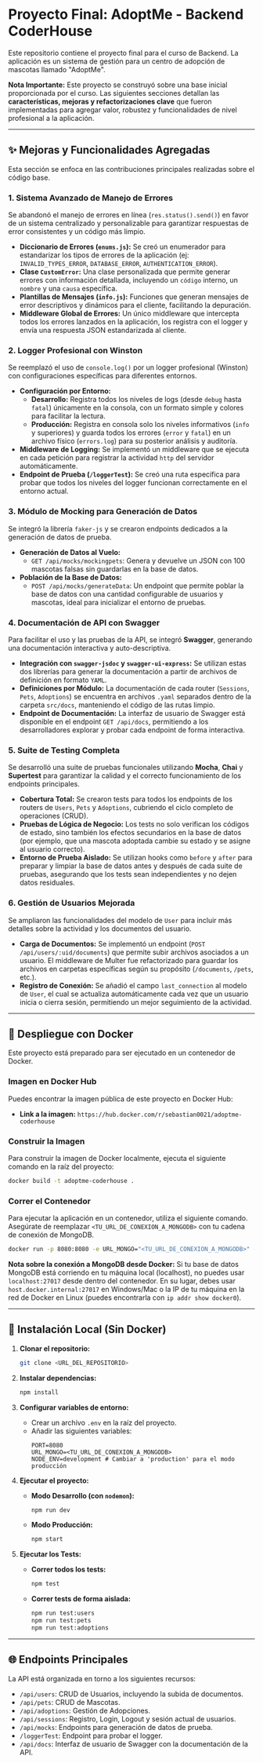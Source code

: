 # Proyecto Final: AdoptMe - Backend CoderHouse

Este repositorio contiene el proyecto final para el curso de Backend. La aplicación es un sistema de gestión para un centro de adopción de mascotas llamado "AdoptMe".

**Nota Importante:** Este proyecto se construyó sobre una base inicial proporcionada por el curso. Las siguientes secciones detallan las **características, mejoras y refactorizaciones clave** que fueron implementadas para agregar valor, robustez y funcionalidades de nivel profesional a la aplicación.

---

## ✨ Mejoras y Funcionalidades Agregadas

Esta sección se enfoca en las contribuciones principales realizadas sobre el código base.

### 1. Sistema Avanzado de Manejo de Errores

Se abandonó el manejo de errores en línea (`res.status().send()`) en favor de un sistema centralizado y personalizable para garantizar respuestas de error consistentes y un código más limpio.

- **Diccionario de Errores (`enums.js`):** Se creó un enumerador para estandarizar los tipos de errores de la aplicación (ej: `INVALID_TYPES_ERROR`, `DATABASE_ERROR`, `AUTHENTICATION_ERROR`).
- **Clase `CustomError`:** Una clase personalizada que permite generar errores con información detallada, incluyendo un `código` interno, un `nombre` y una `causa` específica.
- **Plantillas de Mensajes (`info.js`):** Funciones que generan mensajes de error descriptivos y dinámicos para el cliente, facilitando la depuración.
- **Middleware Global de Errores:** Un único middleware que intercepta todos los errores lanzados en la aplicación, los registra con el logger y envía una respuesta JSON estandarizada al cliente.

### 2. Logger Profesional con Winston

Se reemplazó el uso de `console.log()` por un logger profesional (Winston) con configuraciones específicas para diferentes entornos.

- **Configuración por Entorno:**
  - **Desarrollo:** Registra todos los niveles de logs (desde `debug` hasta `fatal`) únicamente en la consola, con un formato simple y colores para facilitar la lectura.
  - **Producción:** Registra en consola solo los niveles informativos (`info` y superiores) y guarda todos los errores (`error` y `fatal`) en un archivo físico (`errors.log`) para su posterior análisis y auditoría.
- **Middleware de Logging:** Se implementó un middleware que se ejecuta en cada petición para registrar la actividad `http` del servidor automáticamente.
- **Endpoint de Prueba (`/loggerTest`):** Se creó una ruta específica para probar que todos los niveles del logger funcionan correctamente en el entorno actual.

### 3. Módulo de Mocking para Generación de Datos

Se integró la librería `faker-js` y se crearon endpoints dedicados a la generación de datos de prueba.

- **Generación de Datos al Vuelo:**
  - `GET /api/mocks/mockingpets`: Genera y devuelve un JSON con 100 mascotas falsas sin guardarlas en la base de datos.
- **Población de la Base de Datos:**
  - `POST /api/mocks/generateData`: Un endpoint que permite poblar la base de datos con una cantidad configurable de usuarios y mascotas, ideal para inicializar el entorno de pruebas.

### 4. Documentación de API con Swagger

Para facilitar el uso y las pruebas de la API, se integró **Swagger**, generando una documentación interactiva y auto-descriptiva.

- **Integración con `swagger-jsdoc` y `swagger-ui-express`:** Se utilizan estas dos librerías para generar la documentación a partir de archivos de definición en formato `YAML`.
- **Definiciones por Módulo:** La documentación de cada router (`Sessions`, `Pets`, `Adoptions`) se encuentra en archivos `.yaml` separados dentro de la carpeta `src/docs`, manteniendo el código de las rutas limpio.
- **Endpoint de Documentación:** La interfaz de usuario de Swagger está disponible en el endpoint `GET /api/docs`, permitiendo a los desarrolladores explorar y probar cada endpoint de forma interactiva.

### 5. Suite de Testing Completa

Se desarrolló una suite de pruebas funcionales utilizando **Mocha**, **Chai** y **Supertest** para garantizar la calidad y el correcto funcionamiento de los endpoints principales.

- **Cobertura Total:** Se crearon tests para todos los endpoints de los routers de `Users`, `Pets` y `Adoptions`, cubriendo el ciclo completo de operaciones (CRUD).
- **Pruebas de Lógica de Negocio:** Los tests no solo verifican los códigos de estado, sino también los efectos secundarios en la base de datos (por ejemplo, que una mascota adoptada cambie su estado y se asigne al usuario correcto).
- **Entorno de Prueba Aislado:** Se utilizan hooks como `before` y `after` para preparar y limpiar la base de datos antes y después de cada suite de pruebas, asegurando que los tests sean independientes y no dejen datos residuales.

### 6. Gestión de Usuarios Mejorada

Se ampliaron las funcionalidades del modelo de `User` para incluir más detalles sobre la actividad y los documentos del usuario.

- **Carga de Documentos:** Se implementó un endpoint (`POST /api/users/:uid/documents`) que permite subir archivos asociados a un usuario. El middleware de Multer fue refactorizado para guardar los archivos en carpetas específicas según su propósito (`/documents`, `/pets`, etc.).
- **Registro de Conexión:** Se añadió el campo `last_connection` al modelo de `User`, el cual se actualiza automáticamente cada vez que un usuario inicia o cierra sesión, permitiendo un mejor seguimiento de la actividad.

---

## 🐳 Despliegue con Docker

Este proyecto está preparado para ser ejecutado en un contenedor de Docker.

### Imagen en Docker Hub

Puedes encontrar la imagen pública de este proyecto en Docker Hub:

- **Link a la imagen:** `https://hub.docker.com/r/sebastian0021/adoptme-coderhouse`

### Construir la Imagen

Para construir la imagen de Docker localmente, ejecuta el siguiente comando en la raíz del proyecto:

```bash
docker build -t adoptme-coderhouse .
```

### Correr el Contenedor

Para ejecutar la aplicación en un contenedor, utiliza el siguiente comando. Asegúrate de reemplazar `<TU_URL_DE_CONEXION_A_MONGODB>` con tu cadena de conexión de MongoDB.

```bash
docker run -p 8080:8080 -e URL_MONGO="<TU_URL_DE_CONEXION_A_MONGODB>" --name adoptme-app adoptme-coderhouse
```

**Nota sobre la conexión a MongoDB desde Docker:** Si tu base de datos MongoDB está corriendo en tu máquina local (localhost), no puedes usar `localhost:27017` desde dentro del contenedor. En su lugar, debes usar `host.docker.internal:27017` en Windows/Mac o la IP de tu máquina en la red de Docker en Linux (puedes encontrarla con `ip addr show docker0`).

---

## 🚀 Instalación Local (Sin Docker)

1.  **Clonar el repositorio:**

    ```bash
    git clone <URL_DEL_REPOSITORIO>
    ```

2.  **Instalar dependencias:**

    ```bash
    npm install
    ```

3.  **Configurar variables de entorno:**

    - Crear un archivo `.env` en la raíz del proyecto.
    - Añadir las siguientes variables:
      ```env
      PORT=8080
      URL_MONGO=<TU_URL_DE_CONEXION_A_MONGODB>
      NODE_ENV=development # Cambiar a 'production' para el modo producción
      ```

4.  **Ejecutar el proyecto:**

    - **Modo Desarrollo (con `nodemon`):**
      ```bash
      npm run dev
      ```
    - **Modo Producción:**
      ```bash
      npm start
      ```

5.  **Ejecutar los Tests:**
    - **Correr todos los tests:**
      ```bash
      npm test
      ```
    - **Correr tests de forma aislada:**
      ```bash
      npm run test:users
      npm run test:pets
      npm run test:adoptions
      ```

---

## 🌐 Endpoints Principales

La API está organizada en torno a los siguientes recursos:

- `/api/users`: CRUD de Usuarios, incluyendo la subida de documentos.
- `/api/pets`: CRUD de Mascotas.
- `/api/adoptions`: Gestión de Adopciones.
- `/api/sessions`: Registro, Login, Logout y sesión actual de usuarios.
- `/api/mocks`: Endpoints para generación de datos de prueba.
- `/loggerTest`: Endpoint para probar el logger.
- `/api/docs`: Interfaz de usuario de Swagger con la documentación de la API.
